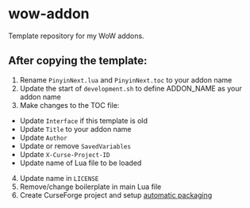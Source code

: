 # wow-addon
Template repository for my WoW addons.

## After copying the template:
1. Rename `PinyinNext.lua` and `PinyinNext.toc` to your addon name
2. Update the start of `development.sh` to define ADDON_NAME as your addon name
3. Make changes to the TOC file:
  - Update `Interface` if this template is old
  - Update `Title` to your addon name
  - Update `Author`
  - Update or remove `SavedVariables`
  - Update `X-Curse-Project-ID`
  - Update name of Lua file to be loaded
4. Update name in `LICENSE`
5. Remove/change boilerplate in main Lua file
6. Create CurseForge project and setup [automatic packaging](https://support.curseforge.com/en/support/solutions/articles/9000197281-automatic-packaging)
